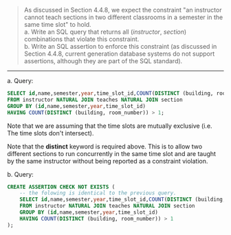 > As discussed in Section 4.4.8, we expect the constraint "an instructor cannot teach
> sections in two different classrooms in a semester in the same time slot" to hold. 
> <br>
> a. Write an SQL query that returns all (_instructor_, _section_) combinations 
> that violate this constraint. <br>
> b. Write an SQL assertion to enforce this constraint (as discussed in Section 4.4.8, 
> current generation database systems do not support assertions, although they are part 
> of the SQL standard). <br> 

--------------------------------

a. Query: 

```sql
SELECT id,name,semester,year,time_slot_id,COUNT(DISTINCT (building, room_number))
FROM instructor NATURAL JOIN teaches NATURAL JOIN section
GROUP BY (id,name,semester,year,time_slot_id)
HAVING COUNT(DISTINCT (building, room_number)) > 1; 
```

Note that we are assuming that the time slots are mutually exclusive (i.e. The time slots don't intersect). 

Note that the **distinct** keyword is required above. This is to allow two different
sections to run concurrently in the same time slot and are taught by the same instructor
without being reported as a constraint violation. 

b. Query: 

```sql
CREATE ASSERTION CHECK NOT EXISTS (
    -- the folowing is identical to the previous query.
    SELECT id,name,semester,year,time_slot_id,COUNT(DISTINCT (building, room_number))
    FROM instructor NATURAL JOIN teaches NATURAL JOIN section
    GROUP BY (id,name,semester,year,time_slot_id)
    HAVING COUNT(DISTINCT (building, room_number)) > 1
);
```